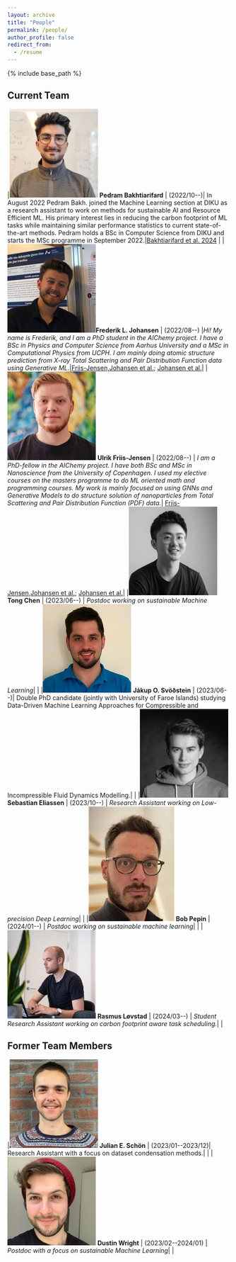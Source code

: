 ```yaml
---
layout: archive
title: "People"
permalink: /people/
author_profile: false
redirect_from:
  - /resume
---
```


{% include base_path %}

## Current Team

|![image](images/pedram.jpeg) **Pedram Bakhtiarifard** | (2022/10--)| In August 2022 Pedram Bakh. joined the Machine Learning section at DIKU as a research assistant to work on methods for sustainable AI and Resource Efficient ML. His primary interest lies in reducing the carbon footprint of ML tasks while maintaining similar performance statistics to current state-of-the-art methods. Pedram holds a BSc in Computer Science from DIKU and starts the MSc programme in September 2022.|[Bakhtiarifard et al. 2024](https://arxiv.org/abs/2210.06015) |
|![image](images/frederik.jpg)**Frederik L. Johansen** | (2022/08--) |*Hi! My name is Frederik, and I am a PhD student in the AIChemy project. I have a BSc in Physics and Computer Science from Aarhus University and a MSc in Computational Physics from UCPH. I am mainly doing atomic structure prediction from X-ray Total Scattering and Pair Distribution Function data using Generative ML.*|[Friis-Jensen,Johansen et al.](https://arxiv.org/abs/2402.13221); [Johansen et al.](https://joss.theoj.org/papers/10.21105/joss.06024)|
|![image](images/ulrik.jpg) **Ulrik Friis-Jensen** | (2022/08--) | *I am a PhD-fellow in the AIChemy project. I have both BSc and MSc in Nanoscience from the University of Copenhagen. I used my elective courses on the masters programme to do ML oriented math and programming courses. My work is mainly focused on using GNNs and Generative Models to do structure solution of nanoparticles from Total Scattering and Pair Distribution Function (PDF) data.*| [Friis-Jensen,Johansen et al.](https://arxiv.org/abs/2402.13221); [Johansen et al.](https://joss.theoj.org/papers/10.21105/joss.06024)|
|![image](images/tong.jpg) **Tong Chen** | (2023/06--) | *Postdoc working on sustainable Machine Learning*| |
|![image](images/jakup.jpg) **Jákup O. Svöðstein** | (2023/06--)| Double PhD candidate (jointly with University of Faroe Islands) studying Data-Driven Machine Learning Approaches for Compressible and Incompressible Fluid Dynamics Modelling.| |
|![image](images/sebastian.jpg) **Sebastian Eliassen** | (2023/10--) | *Research Assistant working on Low-precision Deep Learning*| |
|![image](images/bob.jpeg) **Bob Pepin** | (2024/01--) | *Postdoc working on sustainable machine learning*| |
|![image](images/rasmus.jpeg) **Rasmus Løvstad** | (2024/03--) | *Student Research Assistant working on carbon footprint aware task scheduling.*| |



## Former Team Members

|![image](images/julian.jpg) **Julian E. Schön** | (2023/01--2023/12)| Research Assistant with a focus on dataset condensation methods.| |
|![image](images/dustin.jpeg) **Dustin Wright** | (2023/02--2024/01) | *Postdoc with a focus on sustainable Machine Learning*| |



